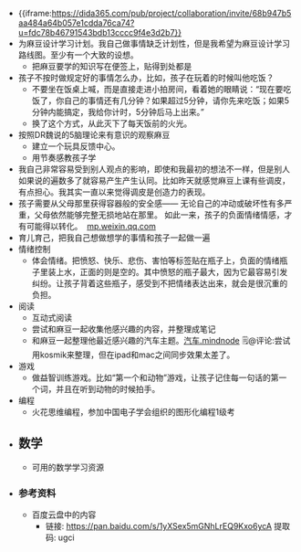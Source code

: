 - {{iframe:https://dida365.com/pub/project/collaboration/invite/68b947b5aa484a64b057e1cdda76ca74?u=fdc78b46791543bdb13cccc9f4e3d2b7}}
- 为麻豆设计学习计划。我自己做事情缺乏计划性，但是我希望为麻豆设计学习路线图。至少有一个大致的设想。
    - 把麻豆要学的知识写在便签上，贴得到处都是
- 孩子不按时做规定好的事情怎么办，比如，孩子在玩着的时候叫他吃饭？
    - 不要坐在饭桌上喊，而是直接走进小拍房间，看着她的眼睛说：“现在要吃饭了，你自己的事情还有几分钟？如果超过5分钟，请你先来吃饭；如果5分钟内能搞定，我给你计时，5分钟后马上出来。”
    - 换了这个方式，从此灭下了每天饭前的火光。
- 按照DR魏说的5脑理论来有意识的观察麻豆
    - 建立一个玩具反馈中心。
    - 用节奏感教孩子学
- 我自己非常容易受到别人观点的影响，即使和我最初的想法不一样，但是别人如果说的遍数多了就容易产生产生认同。比如昨天就感觉麻豆上课有些调皮，有点担心。我其实一直以来觉得调皮是创造力的表现。
- 孩子需要从父母那里获得容器般的安全感—— 无论自己的冲动或破坏性有多严重，父母依然能够完整无损地站在那里。 如此一来，孩子的负面情绪情感，才有可能得以转化。   [mp.weixin.qq.com](https://mp.weixin.qq.com/s?__biz=MzU2ODI5ODMzNg==&amp;mid=2247710265&amp;idx=1&amp;sn=971d20ecec27c19cdc910b5fbdccc3db&amp;chksm=fc9de836cbea612076343ae4b1e4e728e9b0a144fabfdc6161cb9419c3716491b133cb6d8603&amp;scene=90&amp;subscene=93&amp;sessionid=1651231798&amp;clicktime=1651233492&amp;enterid=1651233492&amp;ascene=56&amp;devicetype=android-31&amp;version=28001557&amp;nettype=WIFI&amp;abtest_cookie=AAACAA%3D%3D&amp;lang=zh_CN&amp;session_us=gh_f99a5327b51a&amp;exportkey=AUYc2aOlm0C0tg1p2f5a3IY%3D&amp;pass_ticket=YgA08IXrh10nI%2FNYP%2BChDrF4SS%2FsM8xAN1e%2FNRfzO0DMLHIp3fJBp2KX)
- 育儿育己，把我自己想做想学的事情和孩子一起做一遍
- 情绪控制
    - 体会情绪。把愤怒、快乐、悲伤、害怕等标签贴在瓶子上，负面的情绪瓶子里装上水，正面的则是空的。其中愤怒的瓶子最大，因为它最容易引发纠纷。让孩子背着这些瓶子，感受到不把情绪表达出来，就会是很沉重的负担。
- 阅读
    - 互动式阅读
    - 尝试和麻豆一起收集他感兴趣的内容，并整理成笔记
    - 和麻豆一起整理他最近感兴趣的汽车主题。[汽车.mindnode](hook://file/M1pjTx3Tx?p=VzZMMzlVWUw2Wn5jb21+bWluZG5vZGV+TWluZE5vZGUvRG9jdW1lbnRz&n=%E6%B1%BD%E8%BD%A6.mindnode)
🗒@评论:尝试用kosmik来整理，但在ipad和mac之间同步效果太差了。
- 游戏
    - 做益智训练游戏。比如“第一个和动物”游戏，让孩子记住每一句话的第一个词，并且在听到动物的时候拍手。
- 编程
    - 火花思维编程，参加中国电子学会组织的图形化编程1级考
- ## 数学
    - 可用的数学学习资源
- ### 参考资料
    - 百度云盘中的内容
        - 链接: https://pan.baidu.com/s/1yXSex5mGNhLrEQ9Kxo6ycA 提取码: ugci 
